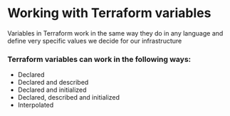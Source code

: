 # Working with Terraform variables
####
Variables in Terraform work in the same way they do in any language
and define very specific values we decide for our infrastructure

### Terraform variables can work in the following ways:
- Declared
- Declared and described
- Declared and initialized
- Declared, described and initialized
- Interpolated
####

